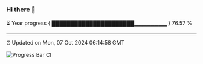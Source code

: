### Hi there 👋

⏳ Year progress { ██████████████████████▁▁▁▁▁▁▁▁ } 76.57 %

---

⏰ Updated on Mon, 07 Oct 2024 06:14:58 GMT

![Progress Bar CI](https://github.com/Shyam-Makwana/GitHub-Actions-Demo/workflows/Progress%20Bar%20CI/badge.svg)
